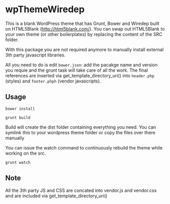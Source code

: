 # wpThemeWiredep
This is a blank WordPress theme that has Grunt, Bower and Wiredep built on HTML5Blank (http://html5blank.com/). You can swap out HTML5Blank to your own theme (or other boilerplates) by replacing the content of the SRC folder. 

With this package you are not required anymore to manually install external 3th party javascript libraries.

All you need to do is edit ```bower.json```: add the pacakge name and version you requie and the grunt task will take care of all the work. The final references are inserted via get_template_directory_uri() into ```header.php``` (styles) and ```footer.phph``` (vendor javascripts).

Usage
-----

```bower install```

```grunt build```

Build will create the dist folder containing everything you need. You can symlink this to your wordpress theme folder or copy the files over there manually

You can issue the watch command to continuously rebuild the theme while working on the src.

```grunt watch```

Note
----

All the 3th party JS and CSS are concated into vendor.js and vendor.css and are included via get_template_directory_uri()

